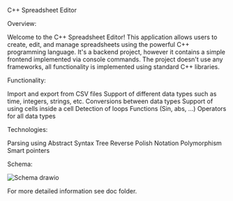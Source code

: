 C++ Spreadsheet Editor

Overview:

Welcome to the C++ Spreadsheet Editor! This application allows users to create, edit, and manage spreadsheets using the powerful C++ programming language.
It's a backend project, however it contains a simple frontend implemented via console commands. The project doesn't use any frameworks, all functionality is
implemented using standard C++ libraries. 

Functionality:

Import and export from CSV files
Support of different data types such as time, integers, strings, etc.
Conversions between data types
Support of using cells inside a cell
Detection of loops
Functions (Sin, abs, ...)
Operators for all data types

Technologies:

Parsing using Abstract Syntax Tree
Reverse Polish Notation
Polymorphism
Smart pointers


Schema:

![Schema drawio](https://github.com/Vivrish/Spreadsheet-editor/assets/64595636/e26c2bf1-f368-4eef-bf35-1c8460eba3af)




For more detailed information see doc folder.



